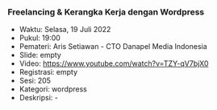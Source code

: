 ###  Freelancing & Kerangka Kerja dengan Wordpress

- Waktu: Selasa, 19 Juli 2022
- Pukul: 19:00
- Pemateri: Aris Setiawan - CTO Danapel Media Indonesia 
- Slide: empty
- Video: https://www.youtube.com/watch?v=TZY-qV7bjX0
- Registrasi: empty
- Sesi: 205
- Kategori: wordpress
- Deskripsi: -
